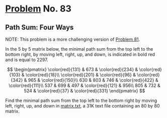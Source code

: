 # [Problem](https://projecteuler.net/problem=83) No. 83

## Path Sum: Four Ways

NOTE: This problem is a more challenging version of [Problem 81](../Problem%2081%20-%20Path%20Sum%20-%20Two%20Ways).

In the 5 by 5 matrix below, the minimal path sum from the top left to the bottom right, by moving left, right, up, and down, is indicated in bold red and is equal to 2297.

$$
\begin{pmatrix}
\color{red}{131} & 673 & \color{red}{234} & \color{red}{103} & \color{red}{18}\\
\color{red}{201} & \color{red}{96} & \color{red}{342} & 965 & \color{red}{150}\\
630 & 803 & 746 & \color{red}{422} & \color{red}{111}\\
537 & 699 & 497 & \color{red}{121} & 956\\
805 & 732 & 524 & \color{red}{37} & \color{red}{331}
\end{pmatrix}
$$

Find the minimal path sum from the top left to the bottom right by moving left, right, up, and down in [matrix.txt](p083_matrix.txt), a 31K text file containing an 80 by 80 matrix.

